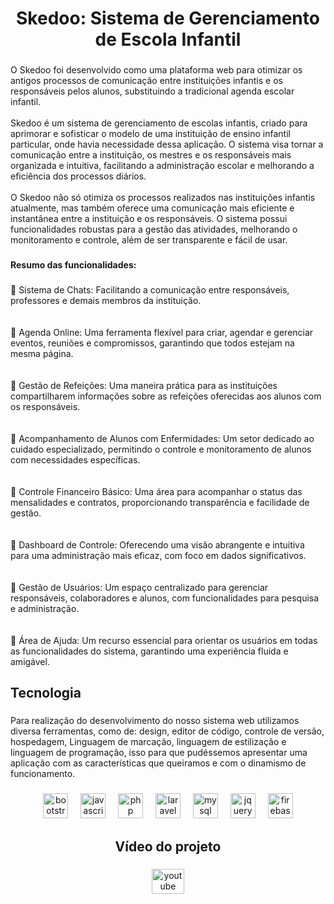 <h1 align="center">Skedoo: Sistema de Gerenciamento de Escola Infantil</h1>

###

<p align="left">O Skedoo foi desenvolvido como uma plataforma web para otimizar os antigos processos de comunicação entre instituições infantis e os responsáveis pelos alunos, substituindo a tradicional agenda escolar infantil.<br><br>Skedoo é um sistema de gerenciamento de escolas infantis, criado para aprimorar e sofisticar o modelo de uma instituição de ensino infantil particular, onde havia necessidade dessa aplicação. O sistema visa tornar a comunicação entre a instituição, os mestres e os responsáveis mais organizada e intuitiva, facilitando a administração escolar e melhorando a eficiência dos processos diários.<br><br>O Skedoo não só otimiza os processos realizados nas instituições infantis atualmente, mas também oferece uma comunicação mais eficiente e instantânea entre a instituição e os responsáveis. O sistema possui funcionalidades robustas para a gestão das atividades, melhorando o monitoramento e controle, além de ser transparente e fácil de usar.</p>

###

<h4 align="left">Resumo das funcionalidades:</h4>

###

<p align="left">🔹 Sistema de Chats: Facilitando a comunicação entre responsáveis, professores e demais membros da instituição.<br><br><br>🔹 Agenda Online: Uma ferramenta flexível para criar, agendar e gerenciar eventos, reuniões e compromissos, garantindo que todos estejam na mesma página.<br><br><br>🔹 Gestão de Refeições: Uma maneira prática para as instituições compartilharem informações sobre as refeições oferecidas aos alunos com os responsáveis.<br><br><br>🔹 Acompanhamento de Alunos com Enfermidades: Um setor dedicado ao cuidado especializado, permitindo o controle e monitoramento de alunos com necessidades específicas.<br><br><br>🔹 Controle Financeiro Básico: Uma área para acompanhar o status das mensalidades e contratos, proporcionando transparência e facilidade de gestão.<br><br><br>🔹 Dashboard de Controle: Oferecendo uma visão abrangente e intuitiva para uma administração mais eficaz, com foco em dados significativos.<br><br><br>🔹 Gestão de Usuários: Um espaço centralizado para gerenciar responsáveis, colaboradores e alunos, com funcionalidades para pesquisa e administração.<br><br><br>🔹 Área de Ajuda: Um recurso essencial para orientar os usuários em todas as funcionalidades do sistema, garantindo uma experiência fluida e amigável.</p>

###

<h2 align="left">Tecnologia</h2>

###

<p align="left">Para realização do desenvolvimento do nosso sistema web utilizamos diversa ferramentas, como de: design, editor de código, controle de versão, hospedagem, Linguagem de marcação, linguagem de estilização e linguagem de programação, isso para que pudéssemos apresentar uma aplicação com as características que queiramos e com o dinamismo de funcionamento.</p>

###

<div align="center">
  <img src="https://skillicons.dev/icons?i=bootstrap" height="40" alt="bootstrap logo"  />
  <img width="12" />
  <img src="https://skillicons.dev/icons?i=js" height="40" alt="javascript logo"  />
  <img width="12" />
  <img src="https://skillicons.dev/icons?i=php" height="40" alt="php logo"  />
  <img width="12" />
  <img src="https://skillicons.dev/icons?i=laravel" height="40" alt="laravel logo"  />
  <img width="12" />
  <img src="https://skillicons.dev/icons?i=mysql" height="40" alt="mysql logo"  />
  <img width="12" />
  <img src="https://skillicons.dev/icons?i=jquery" height="40" alt="jquery logo"  />
  <img width="12" />
  <img src="https://skillicons.dev/icons?i=firebase" height="40" alt="firebase logo"  />
</div>

###

<h2 align="center">Vídeo do projeto</h2>

###

<div align="center">
  <a href="https://drive.google.com/file/d/1DBAYkA6wOqeF2GK76amZQlqKPr2QMNnD/view" target="_blank">
    <img src="https://raw.githubusercontent.com/maurodesouza/profile-readme-generator/master/src/assets/icons/social/youtube/default.svg" width="52" height="40" alt="youtube logo"  />
  </a>
</div>

###
